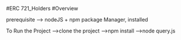 #ERC 721_Holders
#Overview

prerequisite --> nodeJS + npm package Manager, installed

To Run the Project -->clone the project -->npm install -->node query.js
